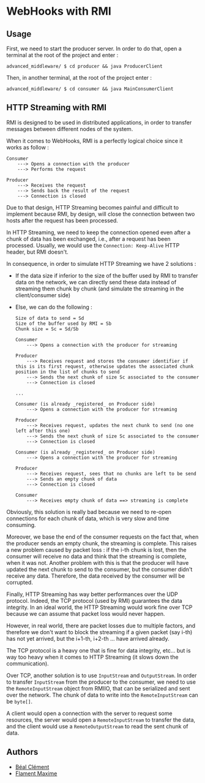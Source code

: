 # WebHooks with RMI

## Usage

First, we need to start the producer server. In order to do that,
open a terminal at the root of the project and enter :

`advanced_middleware/ $ cd producer && java ProducerClient`

Then, in another terminal, at the root of the project enter :

`advanced_middleware/ $ cd consumer && java MainConsumerClient`

## HTTP Streaming with RMI

RMI is designed to be used in distributed applications, in order to transfer messages
between different nodes of the system.

When it comes to WebHooks, RMI is a perfectly logical choice since it works as follow :

```
Consumer
    ---> Opens a connection with the producer 
    ---> Performs the request

Producer    
    ---> Receives the request
    ---> Sends back the result of the request
    ---> Connection is closed
```

Due to that design, HTTP Streaming becomes painful and difficult to implement because RMI, by design, will close the connection
between two hosts after the request has been processed. 

In HTTP Streaming, we need to keep the connection opened even after a chunk of data has been exchanged, i.e., after a request has been processed.
Usually, we would use the `Connection: Keep-Alive` HTTP header, but RMI doesn't.

In consequence, in order to simulate HTTP Streaming we have 2 solutions :

- If the data size if inferior to the size of the buffer used by RMI to transfer data on the network, we can directly send these data instead of streaming them chunk by chunk (and simulate the streaming in the client/consumer side)
- Else, we can do the following :

    ```
    Size of data to send = Sd
    Size of the buffer used by RMI = Sb
    Chunk size = Sc = Sd/Sb
    
    Consumer
        ---> Opens a connection with the producer for streaming
    
    Producer 
        ---> Receives request and stores the consumer identifier if this is its first request, otherwise updates the associated chunk position in the list of chunks to send
        ---> Sends the next chunk of size Sc associated to the consumer
        ---> Connection is closed
    
    ...
    
    Consumer (is already _registered_ on Producer side)
        ---> Opens a connection with the producer for streaming
        
    Producer 
        ---> Receives request, updates the next chunk to send (no one left after this one)
        ---> Sends the next chunk of size Sc associated to the consumer
        ---> Connection is closed

    Consumer (is already _registered_ on Producer side)
        ---> Opens a connection with the producer for streaming
        
    Producer 
        ---> Receives request, sees that no chunks are left to be send
        ---> Sends an empty chunk of data
        ---> Connection is closed
        
    Consumer
        ---> Receives empty chunk of data ==> streaming is complete

    ```
    
Obviously, this solution is really bad because we need to re-open connections for each chunk of data, which is very slow and time consuming.

Moreover, we base the end of the consumer requests on the fact that, when the producer sends an empty chunk, the streaming is complete.
This raises a new problem caused by packet loss : if the i-th chunk is lost, then the consumer will receive no data and think that the streaming is complete, when it was not.
Another problem with this is that the producer will have updated the next chunk to send to the consumer, but the consumer didn't receive any data.
Therefore, the data received by the consumer will be corrupted.

Finally, HTTP Streaming has way better performances over the UDP protocol. Indeed, the TCP protocol (used by RMI) guarantees the data integrity.
In an ideal world, the HTTP Streaming would work fine over TCP because we can assume that packet loss would never happen.

However, in real world, there are packet losses due to multiple factors, and therefore we don't want to block the streaming if a given packet (say i-th) has not yet arrived, but the i+1-th, i+2-th ... have arrived already.

The TCP protocol is a heavy one that is fine for data integrity, etc... but is way too heavy when it comes to HTTP Streaming (it slows down the communication).

Over TCP, another solution is to use `InputStream` and `OutputStream`.
In order to transfer `InputStream` from the producer to the consumer, we need to use the `RemoteInputStream` object from RMIIO, that can be serialized and sent over the network. The chunk of data to write into the `RemoteInputStream` can be `byte[]`.  

A client would open a connection with the server to request some resources, the server would open a `RemoteInputStream` to transfer the data, and the client would use a `RemoteOutputStream` to read the sent chunk of data.

## Authors

- [Béal Clément](mailto:clement.beal@etu.unice.fr)
- [Flament Maxime](mailto:maxime.flament@etu.unice.fr)

